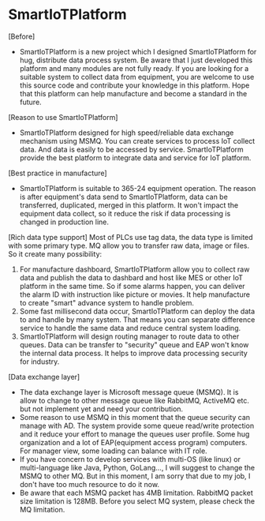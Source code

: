 # SmartIoTPlatform
[Before]
* SmartIoTPlatform is a new project which I designed SmartIoTPlatform for hug, distribute data process system. Be aware that I just developed this platform and many modules are not fully ready. If you are looking for a suitable system to collect data from equipment, you are welcome to use this source code and contribute your knowledge in this platform. Hope that this platform can help manufacture and become a standard in the future.

[Reason to use SmartIoTPlatform]
* SmartIoTPlatform designed for high speed/reliable data exchange mechanism using MSMQ. You can create services to process IoT collect data. And data is easily to be accessed by service. SmartIoTPlatform provide the best platform to integrate data and service for IoT platform.

[Best practice in manufacture]
* SmartIoTPlatform is suitable to 365-24 equipment operation. The reason is after equipment's data send to SmartIoTPlatform, data can be transferred, duplicated, merged in this platform. It won't impact the equipment data collect, so it reduce the risk if data processing is changed in production line.

[Rich data type support]
    Most of PLCs use tag data, the data type is limited with some primary type. MQ allow you to transfer raw data, image or files. So it create many possibility:
1. For manufacture dashboard, SmartIoTPlatform allow you to collect raw data and publish the data to dashbard and host like MES or other IoT platform in the same time. So if some alarms happen, you can deliver the alarm ID with instruction like picture or movies. It help manufacture to create "smart" advance system to handle problem.
2. Some fast millisecond data occur, SmartIoTPlatform can deploy the data to and handle by many system. That means you can separate difference service to handle the same data and reduce central system loading.
3. SmartIoTPlatform will design routing manager to route data to other queues. Data can be transfer to "security" queue and EAP won't know the internal data process. It helps to improve data processing security for industry.

[Data exchange layer]
* The data exchange layer is Microsoft message queue (MSMQ). It is allow to change to other message queue like RabbitMQ, ActiveMQ etc. but not implement yet and need your contribution.
* Some reason to use MSMQ in this moment that the queue security can manage with AD. The system provide some queue read/write protection and it reduce your effort to manage the queues user profile. Some hug organization and a lot of EAP(equipment access program) computers. For manager view, some loading can balance with IT role.
* If you have concern to develop services with multi-OS (like linux) or multi-language like Java, Python, GoLang..., I will suggest to change the MSMQ to other MQ. But in this moment, I am sorry that due to my job, I don't have too much resource to do it now.
* Be aware that each MSMQ packet has 4MB limitation. RabbitMQ packet size limitation is 128MB. Before you select MQ system, please check the MQ limitation.




